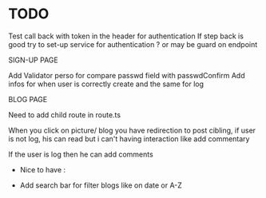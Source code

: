 # TODO

Test call back with token in the header for authentication
If step back is good try to set-up service for authentication ? or may be guard on endpoint


SIGN-UP PAGE

Add Validator perso for compare passwd field with passwdConfirm
Add infos for when user is correctly create and the same for log


BLOG PAGE

Need to add child route in route.ts

When you click on picture/ blog you have redirection to post cibling, if user is not log, his can read but i can't having interaction like add commentary 

If the user is log then he can add comments


+ Nice to have : 
 - Add search bar for filter blogs like on date or A-Z
